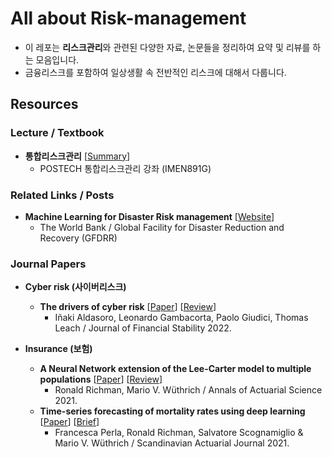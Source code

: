 # All about Risk-management

- 이 레포는 **리스크관리**와 관련된 다양한 자료, 논문들을 정리하여 요약 및 리뷰를 하는 모음입니다.
- 금융리스크를 포함하여 일상생활 속 전반적인 리스크에 대해서 다룹니다.

## Resources

### Lecture / Textbook

- **통합리스크관리**  [[Summary](./lectures/Integreted-Risk-Managaement)]
  - POSTECH 통합리스크관리 강좌 (IMEN891G) 



### Related Links / Posts

- **Machine Learning for Disaster Risk management** [[Website](https://www.gfdrr.org/sites/default/files/publication/181222_WorldBank_DisasterRiskManagement_Ebook_D6.pdf)]
  - The World Bank / Global Facility for Disaster Reduction and Recovery (GFDRR)



### Journal Papers

- **Cyber risk (사이버리스크)**
  - **The drivers of cyber risk** [[Paper](./papers/Aldasoro_JFS_2022.pdf)] [[Review](./review/the_drivers_of_cyber_risk.md)]
    - Iñaki Aldasoro, Leonardo Gambacorta, Paolo Giudici, Thomas Leach / Journal of Financial Stability 2022.



- **Insurance (보험)**
  - **A Neural Network extension of the Lee-Carter model to multiple populations** [[Paper](./papers/Richman_and_Wuthrich_AAS_2021.pdf)] [[Review](https://newindow.tistory.com/319)]
    - Ronald Richman, Mario V. Wüthrich / Annals of Actuarial Science 2021.
  - **Time-series forecasting of mortality rates using deep learning** [[Paper](./papers/Perla_et_al_SAJ_2021.pdf)] [[Brief]()]
    - Francesca Perla, Ronald Richman, Salvatore Scognamiglio & Mario V. Wüthrich / Scandinavian Actuarial Journal 2021.

